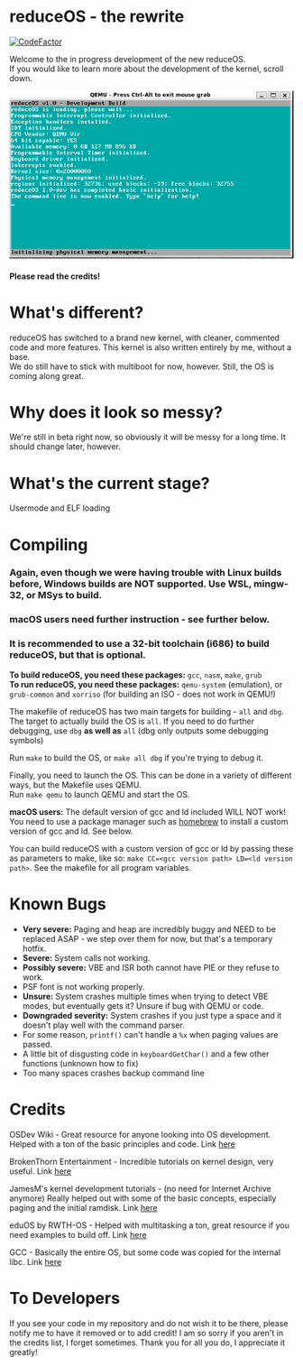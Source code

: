 # reduceOS - the rewrite
[![CodeFactor](https://www.codefactor.io/repository/github/sasdallas/reduceos/badge/rewrite)](https://www.codefactor.io/repository/github/sasdallas/reduceos/overview/rewrite)

Welcome to the in progress development of the new reduceOS.\
If you would like to learn more about the development of the kernel, scroll down.

![reduceOS image](reduceOSDemo.png)

#### Please read the credits!
# What's different?
reduceOS has switched to a brand new kernel, with cleaner, commented code and more features. This kernel is also written entirely by me, without a base.\
We do still have to stick with multiboot for now, however. Still, the OS is coming along great.

# Why does it look so messy?
We're still in beta right now, so obviously it will be messy for a long time. It should change later, however.

# What's the current stage?
Usermode and ELF loading

# Compiling
### Again, even though we were having trouble with Linux builds before, Windows builds are NOT supported. Use WSL, mingw-32, or MSys to build.
### macOS users need further instruction - see further below.
### It is recommended to use a 32-bit toolchain (i686) to build reduceOS, but that is optional.

**To build reduceOS, you need these packages:** `gcc`, `nasm`, `make`, `grub`\
**To run reduceOS, you need these packages:** `qemu-system` (emulation), or `grub-common` and `xorriso` (for building an ISO - does not work in QEMU!)

The makefile of reduceOS has two main targets for building - `all` and `dbg`.\
The target to actually build the OS is `all`. If you need to do further debugging, use `dbg` **as well as** `all` (dbg only outputs some debugging symbols)

Run `make` to build the OS, or `make all dbg` if you're trying to debug it.

Finally, you need to launch the OS. This can be done in a variety of different ways, but the Makefile uses QEMU.\
Run `make qemu` to launch QEMU and start the OS.


**macOS users:** The default version of gcc and ld included WILL NOT work! You need to use a package manager such as [homebrew](https://brew.sh) to install a custom version of gcc and ld. See below.

You can build reduceOS with a custom version of gcc or ld by passing these as parameters to make, like so: `make CC=<gcc version path> LD=<ld version path>`. See the makefile for all program variables.



# Known Bugs
- **Very severe:** Paging and heap are incredibly buggy and NEED to be replaced ASAP - we step over them for now, but that's a temporary hotfix.
- **Severe:** System calls not working.
- **Possibly severe:** VBE and ISR both cannot have PIE or they refuse to work. 
- PSF font is not working properly.
- **Unsure:** System crashes multiple times when trying to detect VBE modes, but eventually gets it? Unsure if bug with QEMU or code.
- **Downgraded severity:** System crashes if you just type a space and it doesn't play well with the command parser.
- For some reason, `printf()` can't handle a `%x` when paging values are passed.
- A little bit of disgusting code in `keyboardGetChar()` and a few other functions (unknown how to fix)
- Too many spaces crashes backup command line

# Credits
OSDev Wiki - Great resource for anyone looking into OS development. Helped with a ton of the basic principles and code. Link [here](https://wiki.osdev.org/)

BrokenThorn Entertainment - Incredible tutorials on kernel design, very useful. Link [here](http://www.brokenthorn.com/Resources/OSDevIndex.html)

JamesM's kernel development tutorials - (no need for Internet Archive anymore) Really helped out with some of the basic concepts, especially paging and the initial ramdisk. Link [here](http://jamesmolloy.co.uk/tutorial_html/)

eduOS by RWTH-OS - Helped with multitasking a ton, great resource if you need examples to build off. Link [here](https://github.com/RWTH-OS/eduOS)

GCC - Basically the entire OS, but some code was copied for the internal libc. Link [here](https://github.com/gcc-mirror/gcc)

# To Developers
If you see your code in my repository and do not wish it to be there, please notify me to have it removed or to add credit! I am so sorry if you aren't in the credits list, I forget sometimes.
Thank you for all you do, I appreciate it greatly!